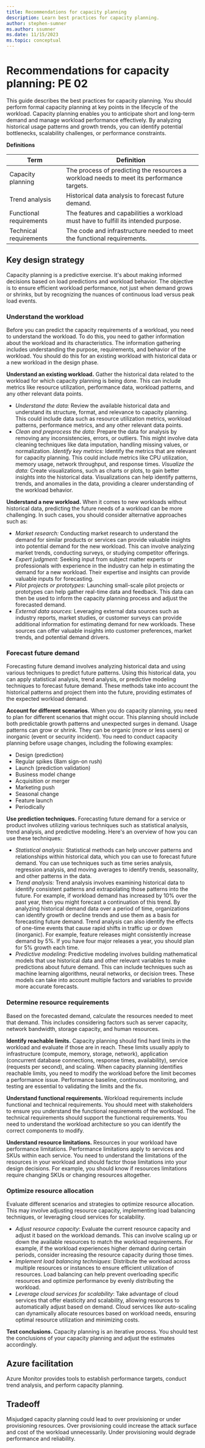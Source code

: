 ```yaml
---
title: Recommendations for capacity planning
description: Learn best practices for capacity planning.  
author: stephen-sumner
ms.author: ssumner
ms.date: 11/15/2023
ms.topic: conceptual
---
```


# Recommendations for capacity planning: PE 02

This guide describes the best practices for capacity planning. You should perform formal capacity planning at key points in the lifecycle of the workload. Capacity planning enables you to anticipate short and long-term demand and manage workload performance effectively. By analyzing historical usage patterns and growth trends, you can identify potential bottlenecks, scalability challenges, or performance constraints.

**Definitions**

|  Term|                                Definition|
|-|-|
 |  Capacity planning |                  The process of predicting the resources a workload needs to meet its performance targets.|
|  Trend analysis                      |Historical data analysis to forecast future demand.|
| Functional requirements|             The features and capabilities a workload must have to fulfill its intended purpose.|
|  Technical requirements|              The code and infrastructure needed to meet the functional requirements.|

## Key design strategy

Capacity planning is a predictive exercise. It's about making informed decisions based on load predictions and workload behavior. The objective is to ensure efficient workload performance, not just when demand grows or shrinks, but by recognizing the nuances of continuous load versus peak load events.

### Understand the workload

Before you can predict the capacity requirements of a workload, you need to understand the workload. To do this, you need to gather information about the workload and its characteristics. The information gathering includes understanding the purpose, requirements, and behavior of the workload. You should do this for an existing workload with historical data or a new workload in the design phase.

**Understand an existing workload.** Gather the historical data related to the workload for which capacity planning is being done. This can include metrics like resource utilization, performance data, workload patterns, and any other relevant data points.

- *Understand the data:* Review the available historical data and understand its structure, format, and relevance to capacity planning. This could include data such as resource utilization metrics, workload patterns, performance metrics, and any other relevant data points.
- *Clean and preprocess the data:* Prepare the data for analysis by removing any inconsistencies, errors, or outliers. This might involve data cleaning techniques like data imputation, handling missing values, or normalization.
*Identify key metrics:* Identify the metrics that are relevant for capacity planning. This could include metrics like CPU utilization, memory usage, network throughput, and response times.
*Visualize the data:* Create visualizations, such as charts or plots, to gain better insights into the historical data. Visualizations can help identify patterns, trends, and anomalies in the data, providing a clearer understanding of the workload behavior.

**Understand a new workload.** When it comes to new workloads without historical data, predicting the future needs of a workload can be more challenging. In such cases, you should consider alternative approaches such as:

- *Market research:* Conducting market research to understand the demand for similar products or services can provide valuable insights into potential demand for the new workload. This can involve analyzing market trends, conducting surveys, or studying competitor offerings.
- *Expert judgment:* Seeking input from subject matter experts or professionals with experience in the industry can help in estimating the demand for a new workload. Their expertise and insights can provide valuable inputs for forecasting.
- *Pilot projects or prototypes:* Launching small-scale pilot projects or prototypes can help gather real-time data and feedback. This data can then be used to inform the capacity planning process and adjust the forecasted demand.
- *External data sources:* Leveraging external data sources such as industry reports, market studies, or customer surveys can provide additional information for estimating demand for new workloads. These sources can offer valuable insights into customer preferences, market trends, and potential demand drivers.

### Forecast future demand

Forecasting future demand involves analyzing historical data and using various techniques to predict future patterns. Using this historical data, you can apply statistical analysis, trend analysis, or predictive modeling techniques to forecast future demand. These methods take into account the historical patterns and project them into the future, providing estimates of the expected workload demand.

**Account for different scenarios.** When you do capacity planning, you need to plan for different scenarios that might occur. This planning should include both predictable growth patterns and unexpected surges in demand. Usage patterns can grow or shrink. They can be organic (more or less users) or inorganic (event or security incident). You need to conduct capacity planning before usage changes, including the following examples:

- Design (prediction)
- Regular spikes (8am sign-on rush)
- Launch (prediction validation)
- Business model change
- Acquisition or merger
- Marketing push
- Seasonal change
- Feature launch
- Periodically

**Use prediction techniques.** Forecasting future demand for a service or product involves utilizing various techniques such as statistical analysis, trend analysis, and predictive modeling. Here's an overview of how you can use these techniques:

- *Statistical analysis:* Statistical methods can help uncover patterns and relationships within historical data, which you can use to forecast future demand. You can use techniques such as time series analysis, regression analysis, and moving averages to identify trends, seasonality, and other patterns in the data.
- *Trend analysis:* Trend analysis involves examining historical data to identify consistent patterns and extrapolating those patterns into the future. For example, if workload demand has increased by 10% over the past year, then you might forecast a continuation of this trend. By analyzing historical demand data over a period of time, organizations can identify growth or decline trends and use them as a basis for forecasting future demand. Trend analysis can also identify the effects of one-time events that cause rapid shifts in traffic up or down (inorganic). For example, feature releases might consistently increase demand by 5%. If you have four major releases a year, you should plan for 5% growth each time.
- *Predictive modeling:* Predictive modeling involves building mathematical models that use historical data and other relevant variables to make predictions about future demand. This can include techniques such as machine learning algorithms, neural networks, or decision trees. These models can take into account multiple factors and variables to provide more accurate forecasts.

### Determine resource requirements

Based on the forecasted demand, calculate the resources needed to meet that demand. This includes considering factors such as server capacity, network bandwidth, storage capacity, and human resources.

**Identify reachable limits.** Capacity planning should find hard limits in the workload and evaluate if those are in reach. These limits usually apply to infrastructure (compute, memory, storage, network), application (concurrent database connections, response times, availability), service (requests per second), and scaling. When capacity planning identifies reachable limits, you need to modify the workload before the limit becomes a performance issue. Performance baseline, continuous monitoring, and testing are essential to validating the limits and the fix.

**Understand functional requirements.** Workload requirements include functional and technical requirements. You should meet with stakeholders to ensure you understand the functional requirements of the workload. The technical requirements should support the functional requirements. You need to understand the workload architecture so you can identify the correct components to modify.

**Understand resource limitations.** Resources in your workload have performance limitations. Performance limitations apply to services and SKUs within each service. You need to understand the limitations of the resources in your workload and should factor those limitations into your design decisions. For example, you should know if resources limitations require changing SKUs or changing resources altogether.

### Optimize resource allocation

Evaluate different scenarios and strategies to optimize resource allocation. This may involve adjusting resource capacity, implementing load balancing techniques, or leveraging cloud services for scalability.

- *Adjust resource capacity*: Evaluate the current resource capacity and adjust it based on the workload demands. This can involve scaling up or down the available resources to match the workload requirements. For example, if the workload experiences higher demand during certain periods, consider increasing the resource capacity during those times.
- *Implement load balancing techniques*: Distribute the workload across multiple resources or instances to ensure efficient utilization of resources. Load balancing can help prevent overloading specific resources and optimize performance by evenly distributing the workload.
- *Leverage cloud services for scalability*: Take advantage of cloud services that offer elasticity and scalability, allowing resources to automatically adjust based on demand. Cloud services like auto-scaling can dynamically allocate resources based on workload needs, ensuring optimal resource utilization and minimizing costs.

**Test conclusions.** Capacity planning is an iterative process. You should test the conclusions of your capacity planning and adjust the estimates accordingly.

## Azure facilitation

Azure Monitor provides tools to establish performance targets, conduct trend analysis, and perform capacity planning.

## Tradeoff

Misjudged capacity planning could lead to over provisioning or under provisioning resources. Over provisioning could increase the attack surface and cost of the workload unnecessarily. Under provisioning would degrade performance and reliability.
